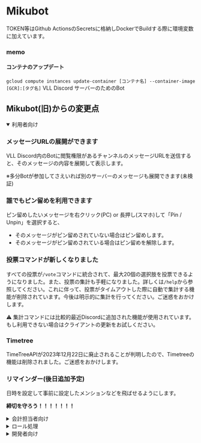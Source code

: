 # Mikubot

TOKEN等はGithub ActionsのSecretsに格納しDockerでBuildする際に環境変数に加えています。

### memo

#### コンテナのアップデート

`gcloud compute instances update-container [コンテナ名] --container-image [GCR]:[タグ名]`
VLL Discord サーバーのためのBot

## Mikubot(旧)からの変更点

<details open>
<summary>利用者向け</summary>

### メッセージURLの展開ができます

VLL Discord内のBotに閲覧権限があるチャンネルのメッセージURLを送信すると、そのメッセージの内容を展開して表示します。

※多分Botが参加してさえいれば別のサーバーのメッセージも展開できます(未検証)

### 誰でもピン留めを利用できます

ピン留めしたいメッセージを右クリック(PC) or 長押し(スマホ)して「Pin / Unpin」を選択すると、

- そのメッセージがピン留めされていない場合はピン留めします。
- そのメッセージがピン留めされている場合はピン留めを解除します。

### 投票コマンドが新しくなりました

すべての投票が`/vote`コマンドに統合されて、最大20個の選択肢を投票できるようになりました。また、投票の集計も手軽になりました。詳しくは`/help`から参照してください。これに伴って、投票がタイムアウトした際に自動で集計する機能が削除されています。今後は明示的に集計を行ってください。ご迷惑をおかけします。

⚠️ 集計コマンドには比較的最近Discordに追加された機能が使用されています。もし利用できない場合はクライアントの更新をお試しください。

### Timetree

TimeTreeAPIが2023年12月22日に廃止されることが判明したので、Timetreeの機能は削除されました。ご迷惑をおかけします。

### リマインダー(後日追加予定)

日時を設定して事前に設定したメンションなどを飛ばせるようにします。

**締切を守ろう！！！！！！！**

</details>

<details>
<summary>会計担当者向け</summary>

### **部費未納ロールの処理が一部廃止されました**

詳しくは[こちら](#ロール関係の処理が一部変更されました)をご覧ください。
</details>

<details>
<summary>ロール処理</summary>

### ロール関係の処理が一部変更されました

WIP

</details>

<details>
<summary>開発者向け</summary>

### `poetry`と`pre-commit`を使用するようになりました

pipではなくpoetryを使用するようになりました。また、pre-commitを使用して
デプロイ用`requirements.txt`の自動生成を行うようになりました。

```bash
git clone <this repo>
cd <this repo>
poetry install
poetry run pre-commit install
```

### 依存ライブラリを更新しました

`discord.py v1.7.3`及び`dislash.py`は今後利用できなくなる可能性があるため、`discord.py v2`ベースですべて書き直しました。

### ファイル分割

単一ファイルにすべての処理が書かれていたものを[Cog and Extension](https://discordpy.readthedocs.io/ja/latest/ext/commands/extensions.html)ベースのファイル分割に変更しました。

起動時にファイル探索をし、**app/\*\*/cog.py** というファイル名のExtensionが自動で読み込まれます。

### スニペット

VSCode向けの新規Cog作成スニペットを追加してあります。

### CI

- `pre-commit`を使用して、基本的なコードチェックを行っています。`requirements.txt`の更新を忘れるとCIが失敗します。
  - Pull Request内であれば修正を自動でコミットしてくれます。
- Dockerイメージのビルドまでを事前にテストしています。(起動確認はしていません)
- typoチェッカーも回しています。

### ビルド

現在は`sushi_chan_sub`が開発用に使っている`PaaS`向けのDockerfileになっています。
あとからGCP向けに書き直します。

### 謎のライブラリ(experimental)

`components/ui`以下に実験的な謎のUIライブラリがあります。
ボタンなどを含むコンポーネントを宣言的に書けてReactのような状態更新もできます。

型にも配慮されていて、静的型チェックはもちろんのこと、一部は実行時にAPIリクエストの手前で型チェックをしています。IDEの補完も効きやすいように作っています。

今後少しずつ独自ライブラリとして切り出して最終的にはどこかに公開したいな

```py
class TestView(View):
    def __init__(self) -> None:
        self.count = State(0, self)
        super().__init__()

    def export(self) -> ViewObject:
        async def increment(interaction: discord.Interaction) -> None:
            await interaction.response.defer()
            self.count.set_state(lambda x: x + 1)

        async def decrement(interaction: discord.Interaction) -> None:
            await interaction.response.defer()
            self.count.set_state(lambda x: x - 1)

        async def reset(interaction: discord.Interaction) -> None:
            await interaction.response.defer()
            self.count.set_state(0)

        e = discord.Embed(
            title="Count",
            description=f"Count: {self.count.get_state()}",
        )

        return ViewObject(
            embeds=[e],
            children=[
                Button("+1", style={"color": "green"}, on_click=increment),
                Button("-1", style={"color": "red"}, on_click=decrement),
                Button(
                    "Reset",
                    style={
                        "color": "blurple",
                        "emoji": "🔄",
                        "disabled": self.count.get_state() == 0,
                    },
                    on_click=reset,
                ),
            ],
        )
```

</details>
